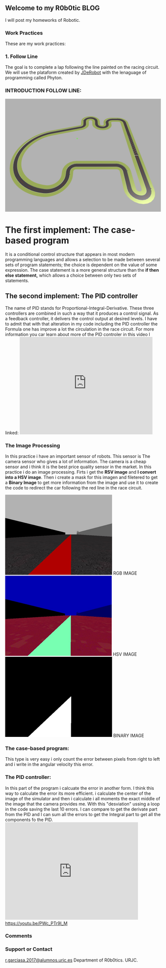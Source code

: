 ## Welcome to my R0b0tic BLOG

I will post my homeworks of Robotic.

### Work Practices

These are my work practices: 

### 1. Follow Line 
The goal is to complete a lap following the line painted on the racing circuit.
We will use the plataform created by <a href="https://jderobot.github.io/RoboticsAcademy/ " >JDeRobot</a> with the lenaguage of programming called Phyton.

### INTRODUCTION FOLLOW LINE: 

<img src="Captura de pantalla 2020-02-26 a las 23.28.01.png" alt="hi" class="inline"/>

<h1>The first implement: <b>The case-based program</b></h1>
It is a conditional control structure that appears in most modern programming languages and allows a selection to be made   between several sets of program statements; the choice is dependent on the value of some expression. The case statement is a  more general structure than the <b> if then else statement,</b> which allows a choice between only two sets of statements.

<h2> The second implement: The PID controller</h2>
The name of PID stands for Proportional-Integral-Derivative. These three controllers are combined in such a way that it produces a control signal. As a feedback controller, it delivers the control output at desired levels. I have to admit that with that alteration in my code including the PID controller the Formula one has improve a lot the circulation in the race circuit. For more information you car learn about more of the PID controler in this video I linked:
<object width="420" height="315"
data="https://www.youtube.com/watch?v=v27xYKdZUzI">
</object>
<embed width="430" height="315"
src="https://www.youtube.com/watch?v=v27xYKdZUzI">

### The Image Processing
In this practice i have an important sensor of robots. This sensor is The camera sensor who gives a lot of information. The camera is a cheap sensor and i think it is the best price quality sensor in the market.
In this practice i do an image processing. Firts i get the <b> RSV image</b> and <b> I convert into a HSV image</b>. Then i create a mask for this imagen and filetered to get a <b> Binary Image</b> to get more information from the image and use it to create the code to redirect the car following the red line in the race circuit.

<img src="rgb.png" alt="hi" class="incline"/> 
RGB IMAGE 

<img src="hsv.png" alt="hi" class="incline"/> 
HSV IMAGE 

<img src="binary.png" alt="hi" class="incline"/> 
BINARY IMAGE 

### The case-based program:

This type is very easy i only count the error between pixels from right to left and i write in the angular velocity this error.


### The PID controller:
In this part of the program i calcuate the error in another form. I think this way to calculate the error its more efficient. i calculate the center of the image of the simulator and then i calculate i all moments the exact middle of the image that the camera provides me. With this "desviation" ussing a loop in the code saving the last 10 errors. I can compare to get the derivate part from the PID and I can sum all the errors to get the Integral part to get all the components fo the PID.
<object width="420" height="315"
data="https://youtu.be/PWc_PTr9I_M">
</object>
<embed width="430" height="315"
src="https://youtu.be/PWc_PTr9I_M">
https://youtu.be/PWc_PTr9I_M


### Comments


### Support or Contact

r.garciasa.2017@alumnos.urjc.es
Department of R0b0tics. URJC.
